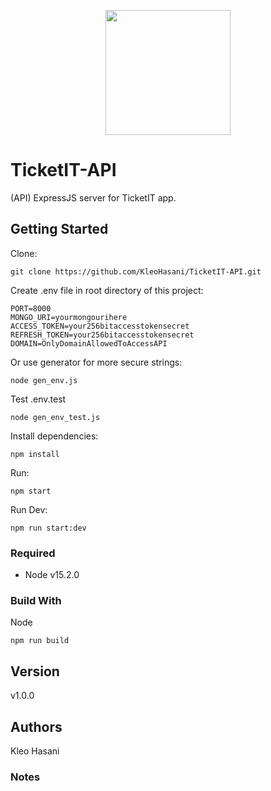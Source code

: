 <p align="center">
	<img src="./docs/screenshots/logo.png" width="200px" height="200px">
</p>

# TicketIT-API

(API) ExpressJS server for TicketIT app.

## Getting Started

Clone:

```git
git clone https://github.com/KleoHasani/TicketIT-API.git
```

Create .env file in root directory of this project:

```env
PORT=8000
MONGO_URI=yourmongourihere
ACCESS_TOKEN=your256bitaccesstokensecret
REFRESH_TOKEN=your256bitaccesstokensecret
DOMAIN=OnlyDomainAllowedToAccessAPI
```

Or use generator for more secure strings:

```node
node gen_env.js
```

Test .env.test

```node
node gen_env_test.js
```

Install dependencies:

```npm
npm install
```

Run:

```npm
npm start
```

Run Dev:

```npm
npm run start:dev
```

### Required

- Node v15.2.0

### Build With

Node
```npm
npm run build
```

## Version

v1.0.0

## Authors

Kleo Hasani

### Notes
